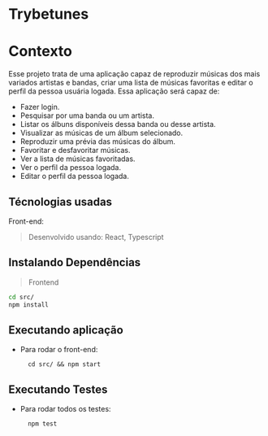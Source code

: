 # Trybetunes

# Contexto
Esse projeto trata de uma aplicação capaz de reproduzir músicas dos mais variados artistas e bandas, criar uma lista de músicas favoritas e editar o perfil da pessoa usuária logada. Essa aplicação será capaz de:

- Fazer login.
- Pesquisar por uma banda ou um artista.
- Listar os álbuns disponíveis dessa banda ou desse artista.
- Visualizar as músicas de um álbum selecionado.
- Reproduzir uma prévia das músicas do álbum.
- Favoritar e desfavoritar músicas.
- Ver a lista de músicas favoritadas.
- Ver o perfil da pessoa logada.
- Editar o perfil da pessoa logada.

## Técnologias usadas

Front-end:
> Desenvolvido usando: React, Typescript

## Instalando Dependências

> Frontend
```bash
cd src/
npm install
``` 
## Executando aplicação

* Para rodar o front-end:

  ```
    cd src/ && npm start
  ```

## Executando Testes

* Para rodar todos os testes:

  ```
    npm test
  ```
